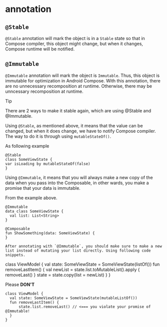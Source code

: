 # annotation
## `@Stable`
`@Stable` annotation will mark the object is in a `Stable` state so that in Compose compiler, this object might change, but when it changes, Compose runtime will be notified.

## `@Immutable`
`@Immutable` annotation will mark the object is `Immutable`. Thus, this object is immutable for optimization in Android Compose. With this annotation, there are no unnecessary recomposition at runtime. Otherwise, there may be unncessary recomposition at runtime.

> [!TIP]
> There are 2 ways to make it stable again, which are using @Stable and @Immutable.
>
> Using `@Stable`, as mentioned above, it means that the value can be changed, but when it does change, we have to notify Compose compiler. The way to do it is through using `mutableStateOf()`.
>
> As following example
>
> ```
> @Stable
> class SomeViewState {
> var isLoading by mutableStateOf(false)
> }
> ```
>
> Using `@Immutable`, it means that you will always make a new copy of the data when you pass into the Composable, in other wards, you make a promise that your data is immutable.
>
> From the example above.
>
> ```
> @Immutable
> data class SomeViewState {
>   val list: List<String>
> }
>
> @Composable
> fun ShowSomething(data: SomeViewState) {
> }
>
> After annotating with `@Immutable`, you should make sure to make a new list instead of mutating your list directly. Using following code snippets.
>
> ```
> class ViewModel {
>   val state: SomeViewState = SomeViewState(listOf())
>   fun removeLastItem() {
>       val newList = state.list.toMutableList().apply {
>               removeLast()
>           }
>       state = state.copy(list = newList)
>   }
> }
>
> Please **DON'T**
>
> ```
> class ViewModel {
>   val state: SomeViewState = SomeViewState(mutableListOf())
>   fun removeLastItem() {
>       state.list.removeLast() // <=== you violate your promise of @Immutable!
>   }
> }
> ```
